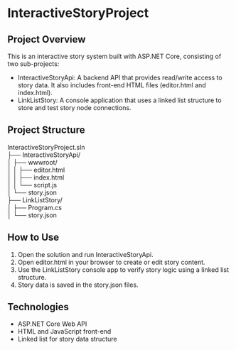 ﻿# InteractiveStoryProject

## Project Overview

This is an interactive story system built with ASP.NET Core, consisting of two sub-projects:

- InteractiveStoryApi: A backend API that provides read/write access to story data. It also includes front-end HTML files (editor.html and index.html).
- LinkListStory: A console application that uses a linked list structure to store and test story node connections.

## Project Structure

InteractiveStoryProject.sln  
├── InteractiveStoryApi/  
│   ├── wwwroot/  
│   │   ├── editor.html  
│   │   ├── index.html  
│   │   └── script.js  
│   └── story.json  
├── LinkListStory/  
│   ├── Program.cs  
│   └── story.json  

## How to Use

1. Open the solution and run InteractiveStoryApi.
2. Open editor.html in your browser to create or edit story content.
3. Use the LinkListStory console app to verify story logic using a linked list structure.
4. Story data is saved in the story.json files.

## Technologies

- ASP.NET Core Web API
- HTML and JavaScript front-end
- Linked list for story data structure
